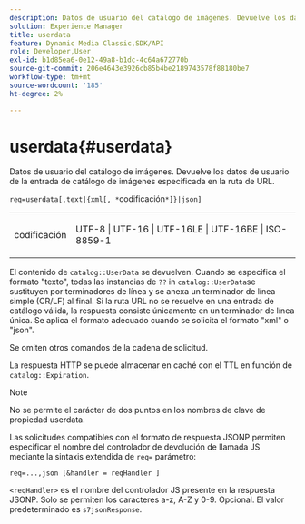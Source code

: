 ```yaml
---
description: Datos de usuario del catálogo de imágenes. Devuelve los datos de usuario de la entrada de catálogo de imágenes especificada en la ruta de URL.
solution: Experience Manager
title: userdata
feature: Dynamic Media Classic,SDK/API
role: Developer,User
exl-id: b1d85ea6-0e12-49a8-b1dc-4c64a672770b
source-git-commit: 206e4643e3926cb85b4be2189743578f88180be7
workflow-type: tm+mt
source-wordcount: '185'
ht-degree: 2%

---
```


# userdata{#userdata}

Datos de usuario del catálogo de imágenes. Devuelve los datos de usuario de la entrada de catálogo de imágenes especificada en la ruta de URL.

`req=userdata[,text|{xml[, *`codificación`*]}|json]`

<table id="simpletable_F9D94C83865F4216BCF7987C32FACC46"> 
 <tr class="strow"> 
  <td class="stentry"> <p><span class="varname"> codificación</span> </p> </td> 
  <td class="stentry"> <p><span class="codeph"> UTF-8 | UTF-16 | UTF-16LE | UTF-16BE | ISO-8859-1</span> </p></td> 
 </tr> 
</table>

El contenido de `catalog::UserData` se devuelven. Cuando se especifica el formato &quot;texto&quot;, todas las instancias de `??` in `catalog::UserData`se sustituyen por terminadores de línea y se anexa un terminador de línea simple (CR/LF) al final. Si la ruta URL no se resuelve en una entrada de catálogo válida, la respuesta consiste únicamente en un terminador de línea única. Se aplica el formato adecuado cuando se solicita el formato &quot;xml&quot; o &quot;json&quot;.

Se omiten otros comandos de la cadena de solicitud.

La respuesta HTTP se puede almacenar en caché con el TTL en función de `catalog::Expiration`.

>[!NOTE]
>
>No se permite el carácter de dos puntos en los nombres de clave de propiedad userdata.

Las solicitudes compatibles con el formato de respuesta JSONP permiten especificar el nombre del controlador de devolución de llamada JS mediante la sintaxis extendida de `req=` parámetro:

`req=...,json [&handler = reqHandler ]`

`<reqHandler>` es el nombre del controlador JS presente en la respuesta JSONP. Solo se permiten los caracteres a-z, A-Z y 0-9. Opcional. El valor predeterminado es `s7jsonResponse`.
